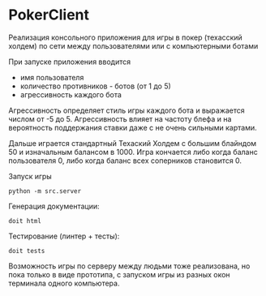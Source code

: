 # PokerClient
Реализация консольного приложения для игры в покер (техасский холдем) по сети между пользователями или с компьютерными ботами

При запуске приложения вводится 
- имя пользователя
- количество противников - ботов (от 1 до 5)
- агрессивность каждого бота

Агрессивность определяет стиль игры каждого бота и выражается числом от -5 до 5. Агрессивность влияет на частоту блефа и на вероятность поддержания ставки даже с не очень сильными картами.

Дальше играется стандартный Техаский Холдем с большим блайндом 50 и изначальным балансом в 1000.
Игра кончается либо когда баланс пользователя 0, либо когда баланс всех соперников становится 0.

Запуск игры
```
python -m src.server
```
Генерация документации:
```
doit html
```
Тестирование (линтер + тесты):
```
doit tests
```

Возможность игры по серверу между людьми тоже реализована, но пока только в виде прототипа, с запуском игры из разных окон терминала одного компьютера.
